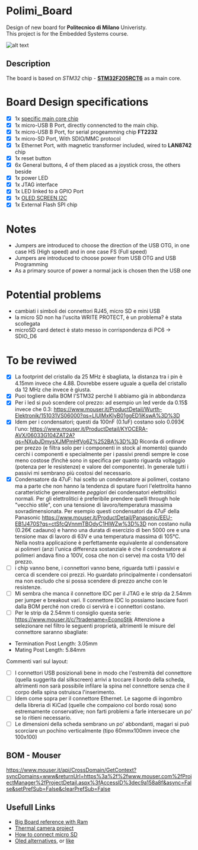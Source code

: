 # Polimi_Board
Design of new board for **Politecnico di Milano** Univeristy. \
This project is for the Embedded Systems course.

![alt text](https://eccmr.org/wp-content/uploads/2021/11/Polimi-logo-colours.jpg)

## Description
The board is based on *STM32* chip - **[STM32F205RCT6](https://www.st.com/resource/en/datasheet/stm32f205rb.pdf)** as a main core.

# Board Design specifications
- [x] 1x [specific main core chip](https://estore.st.com/en/stm32f205rct6-cpn.html)
- [x] 1x micro-USB B Port, directly connencted to the main chip.
- [x] 1x micro-USB B Port, for serial progeamming chip **FT2232**
- [x] 1x micro-SD Port, With SDIO/MMC protocol
- [x] 1x Ethernet Port, with magnetic transformer included, wired to **LAN8742** chip
- [x] 1x reset button
- [x] 6x General buttons, 4 of them placed as a joystick cross, the others beside
- [x] 1x power LED
- [x] 1x JTAG interface
- [x] 1x LED linked to a GPIO Port
- [x] 1x [OLED SCREEN I2C](https://www.az-delivery.de/it/products/0-96zolldisplay)
- [x] 1x External Flash SPI chip

# Notes
- Jumpers are introduced to choose the direction of the USB OTG, in one case HS (High speed) and in one case FS (Full speed)
-  Jumpers are introduced to choose power from USB OTG and USB Programming
- As a primary source of power a normal jack is chosen then the USB one 

# Potential problems
- cambiati i simboli dei connettori RJ45, micro SD e mini USB
- la micro SD non ha l'uscita WRITE PROTECT, è un problema? è stata scollegata 
- microSD card detect è stato messo in corrispondenza di PC6 -> SDIO_D6

# To be reviwed
 - [x] La footprint del cristallo da 25 MHz è sbagliata, la distanza tra i pin è 4.15mm invece che 4.88. Dovrebbe essere uguale a quella del cristallo da 12 MHz che invece è giusta.
- [x] Puoi togliere dalla BOM l'STM32 perché li abbiamo già in abbondanza
- [x] Per i led si può scendere col prezzo: ad esempio un led verde da 0.15$ invece che 0.3: https://www.mouser.it/ProductDetail/Wurth-Elektronik/151031VS06000?qs=LlUlMxKIyB01ggED1iKswA%3D%3D
- [x] Idem per i condensatori; questi da 100nF (0.1uF) costano solo 0.093€ l'uno: https://www.mouser.it/ProductDetail/KYOCERA-AVX/06033G104ZAT2A?qs=NXubJDmysXJMPmHfVo6Z%252BA%3D%3D
Ricorda di ordinare per prezzo (e filtra solo per i componenti in stock al momento) quando cerchi i componenti e specialmente per i passivi prendi sempre le cose meno costose (finchè sono in specifica per quanto riguarda voltaggio (potenza per le resistenze) e valore del componente).
In generale tutti i passivi mi sembrano più costosi del necessario.
- [x] Condensatore da 47uF: hai scelto un condensatore ai polimeri, costano ma a parte che non hanno la tendenza di sputare fuori l'elettrolita hanno caratteristiche generalmente *peggiori* dei condensatori elettrolitici normali. Per gli elettrolitici è preferibile prendere quelli through hole "vecchio stile", con una tensione di lavoro/temperatura massima sovradimensionata. Per esempio questi condensatori da 47uF della Panasonic https://www.mouser.it/ProductDetail/Panasonic/EEU-EB1J470S?qs=ctSfcQVnnmTBOdyC1HlWZw%3D%3D non costano nulla (0.26€ cadauno) e hanno una durata di esercizio di ben 5000 ore e una tensione max di lavoro di 63V e una temperatura massima di 105°C. Nella nostra applicazione è perfettamente equivalente al condensatore ai polimeri (anzi l'unica differenza sostanziale è che il condensatore ai polimeri andava fino a 100V, cosa che non ci serve) ma costa 1/10 del prezzo.
- [ ] i chip vanno bene, i connettori vanno bene, riguarda tutti i passivi e cerca di scendere coi prezzi. Ho guardato principalmente i condensatori ma non escludo che si possa scendere di prezzo anche con le resistenze.
- [ ] Mi sembra che manca il connettore IDC per il JTAG e le strip da 2.54mm per jumper e breakout vari. Il connettore IDC lo possiamo lasciare fuori dalla BOM perché non credo ci servirà e i connettori costano.
- [ ] Per le strip da 2.54mm ti consiglio questa serie: https://www.mouser.it/c/?tradename=EconoStik Attenzione a selezionare nel filtro le seguenti proprietà, altrimenti le misure del connettore saranno sbagliate:
- Termination Post Length: 3.05mm
- Mating Post Length: 5.84mm

Commenti vari sul layout:
- [ ] I connettori USB posizionali bene in modo che l'estremità del connettore (quella suggerita dal silkscreen) arrivi a toccare il bordo della scheda, altrimenti non sarà possibile infilare la spina nel connettore senza che il corpo della spina ostruisca l'inserimento.
- [ ] Idem come sopra per il connettore Ethernet. Le sagome di ingombro della libreria di KiCad (quelle che compaiono col bordo rosa) sono estremamente conservative; non farti problemi a farle intersecare un po' se lo ritieni necessario.
- [ ] Le dimensioni della scheda sembrano un po' abbondanti, magari si può scorciare un pochino verticalmente (tipo 60mmx100mm invece che 100x100)

## BOM - Mouser
https://www.mouser.it/api/CrossDomain/GetContext?syncDomains=www&returnUrl=https%3a%2f%2fwww.mouser.com%2fProjectManager%2fProjectDetail.aspx%3fAccessID%3dec9a158a8f&async=False&setPrefSub=False&clearPrefSub=False


## Usefull Links
- [Big Board reference with Ram](https://github.com/HEAPLab/marco-ram-board/tree/master)
- [Thermal camera project](https://github.com/fedetft/thermal_camera)
- [How to connect micro SD](https://emanbuc.gitbooks.io/appunti-iot/content/manuscript/sd_card_connection.html)
- [Oled alternatives](https://www.amazon.it/AZDelivery-Display-retroilluminato-Raspberry-gratuito/dp/B078J78R45?ref_=ast_sto_dp&th=1), or [like](https://www.ebay.it/itm/204428760352?itmmeta=01HQXT2FC1579AP9QA0BS3KWXZ&hash=item2f98e75520:g:HqMAAOSw8oZhO3MO)
